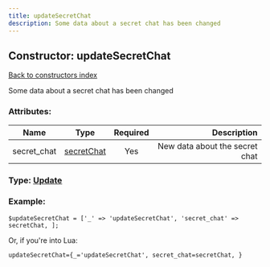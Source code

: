 ```yaml
---
title: updateSecretChat
description: Some data about a secret chat has been changed
---
```

## Constructor: updateSecretChat  
[Back to constructors index](index.md)



Some data about a secret chat has been changed

### Attributes:

| Name     |    Type       | Required | Description |
|----------|:-------------:|:--------:|------------:|
|secret\_chat|[secretChat](../types/secretChat.md) | Yes|New data about the secret chat|



### Type: [Update](../types/Update.md)


### Example:

```
$updateSecretChat = ['_' => 'updateSecretChat', 'secret_chat' => secretChat, ];
```  

Or, if you're into Lua:  


```
updateSecretChat={_='updateSecretChat', secret_chat=secretChat, }

```


